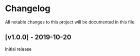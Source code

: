 # Changelog
All notable changes to this project will be documented in this file.

<a name="v1.0.0"></a>
## [v1.0.0] - 2019-10-20

Initial release
